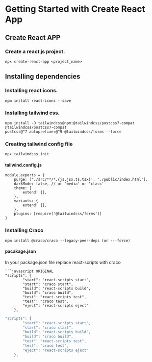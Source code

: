 # Getting Started with Create React App

## Create React APP
### Create a react js project.
```
npx create-react-app <project_name>
```
## Installing dependencies
### Installing react icons.
```
npm install react-icons --save
```

### Installing tailwind css.
```
npm install -D tailwindcss@npm:@tailwindcss/postcss7-compat @tailwindcss/postcss7-compat 
postcss@^7 autoprefixer@^9 @tailwindcss/forms --force
```

### Creating tailwind config file
```
npx tailwindcss init
```
#### tailwind.config.js
```
module.exports = {
    purge: ['./src/**/*.{js,jsx,ts,tsx}', './public/index.html'],
    darkMode: false, // or 'media' or 'class'
    theme: {
        extend: {},
    },
    variants: {
        extend: {},
    },
    plugins: [require('@tailwindcss/forms')]
}
```

### Installing Craco
```
npm install @craco/craco --legacy-peer-deps (or ---force)
```

#### pacakage.json
In your package.json file replace react-scripts with craco
```
```javascript ORIGINAL
"scripts": {
        "start": "react-scripts start",
        "start": "craco start",
        "build": "react-scripts build",
        "build": "craco build",
        "test": "react-scripts test",
        "test": "craco test",
        "eject": "react-scripts eject"
    },
```
```javascript WITH CRACO REPLACEMENT
"scripts": {
        "start": "react-scripts start",
        "start": "craco start",
        "build": "react-scripts build",
        "build": "craco build",
        "test": "react-scripts test",
        "test": "craco test",
        "eject": "react-scripts eject"
    },
```
```
